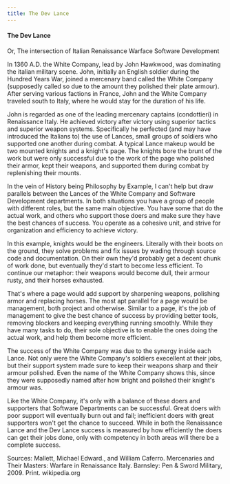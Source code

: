 ```yaml
---
title: The Dev Lance
---
```

#### The Dev Lance
Or, The intersection of Italian Renaissance Warface Software Development

In 1360 A.D. the White Company, lead by John Hawkwood, was dominating the
italian military scene.  John, initially an English soldier during the Hundred
Years War, joined a mercenary band called the White Company (supposedly called
so due to the amount they polished their plate armour).  After serving various
factions in France, John and the White Company traveled south to Italy, where
he would stay for the duration of his life.

John is regarded as one of the leading mercenary captains (condottieri) in
Renaissance Italy.  He achieved victory after victory using superior tactics
and superior weapon systems.  Specifically he perfected (and may have
introduced the Italians to) the use of Lances, small groups of soldiers who
supported one another during combat.  A typical Lance makeup would be two
mounted knights and a knight's page.  The knights bore the brunt of the work
but were only successful due to the work of the page who polished their armor,
kept their weapons, and supported them during combat by replenishing their
mounts.

In the vein of History being Philosophy by Example, I can't help but draw
parallels between the Lances of the White Company and Software Development
departments.  In both situations you have a group of people with different
roles, but the same main objective.  You have some that do the actual work,
and others who support those doers and make sure they have the best chances of
success.  You operate as a cohesive unit, and strive for organization and
efficiency to achieve victory.

In this example, knights would be the engineers.  Literally with their boots on
the ground, they solve problems and fix issues by wading through source code
and documentation.  On their own they'd probably get a decent chunk of work
done, but eventually they'd start to become less efficient.  To continue our
metaphor: their weapons would become dull, their armour rusty, and their horses
exhausted.

That's where a page would add support by sharpening weapons, polishing armor
and replacing horses.  The most apt parallel for a page would be management,
both project and otherwise.  Similar to a page, it's the job of management to
give the best chance of success by providing better tools, removing blockers
and keeping everything running smoothly.  While they have many tasks to do,
their sole objective is to enable the ones doing the actual work, and help them
become more efficient.

The success of the White Company was due to the synergy inside each Lance.  Not
only were the White Company's soldiers execellent at their jobs, but their
support system made sure to keep their weapons sharp and their armour polished.
Even the name of the White Company shows this, since they were supposedly named
after how bright and polished their knight's armour was.

Like the White Company, it's only with a balance of these doers and supporters
that Software Departments can be successful.  Great doers with poor support
will eventually burn out and fail; inefficient doers with great supporters
won't get the chance to succeed.  While in both the Renaissance Lance and the
Dev Lance success is measured by how efficiently the doers can get their jobs
done, only with competency in both areas will there be a complete success.


Sources: 
Mallett, Michael Edward., and William Caferro. Mercenaries and Their Masters: Warfare in Renaissance Italy. Barnsley: Pen & Sword Military, 2009. Print.
wikipedia.org
